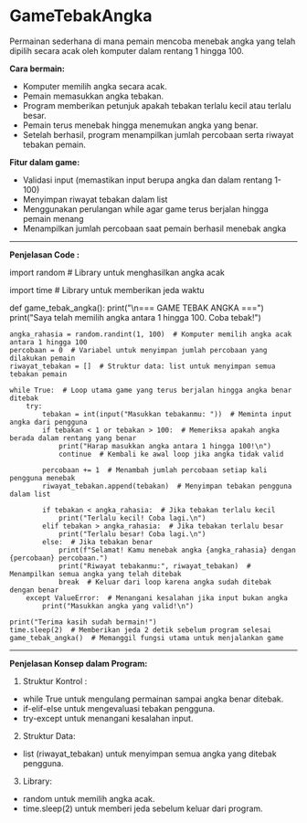 # GameTebakAngka
Permainan sederhana di mana pemain mencoba menebak angka yang telah dipilih secara acak oleh komputer dalam rentang 1 hingga 100.

**Cara bermain:**
- Komputer memilih angka secara acak.
- Pemain memasukkan angka tebakan.
- Program memberikan petunjuk apakah tebakan terlalu kecil atau terlalu besar.
- Pemain terus menebak hingga menemukan angka yang benar.
- Setelah berhasil, program menampilkan jumlah percobaan serta riwayat tebakan pemain.
  
**Fitur dalam game:**
-	Validasi input (memastikan input berupa angka dan dalam rentang 1-100)
-	Menyimpan riwayat tebakan dalam list
-	Menggunakan perulangan while agar game terus berjalan hingga pemain menang
-	Menampilkan jumlah percobaan saat pemain berhasil menebak angka

-----------------------------------------------------------------------------------------
**Penjelasan Code :**

import random  # Library untuk menghasilkan angka acak

import time  # Library untuk memberikan jeda waktu


def game_tebak_angka():
    print("\n=== GAME TEBAK ANGKA ===")
    print("Saya telah memilih angka antara 1 hingga 100. Coba tebak!")
    
    angka_rahasia = random.randint(1, 100)  # Komputer memilih angka acak antara 1 hingga 100
    percobaan = 0  # Variabel untuk menyimpan jumlah percobaan yang dilakukan pemain
    riwayat_tebakan = []  # Struktur data: list untuk menyimpan semua tebakan pemain
    
    while True:  # Loop utama game yang terus berjalan hingga angka benar ditebak
        try:
            tebakan = int(input("Masukkan tebakanmu: "))  # Meminta input angka dari pengguna
            if tebakan < 1 or tebakan > 100:  # Memeriksa apakah angka berada dalam rentang yang benar
                print("Harap masukkan angka antara 1 hingga 100!\n")
                continue  # Kembali ke awal loop jika angka tidak valid
            
            percobaan += 1  # Menambah jumlah percobaan setiap kali pengguna menebak
            riwayat_tebakan.append(tebakan)  # Menyimpan tebakan pengguna dalam list
            
            if tebakan < angka_rahasia:  # Jika tebakan terlalu kecil
                print("Terlalu kecil! Coba lagi.\n")
            elif tebakan > angka_rahasia:  # Jika tebakan terlalu besar
                print("Terlalu besar! Coba lagi.\n")
            else:  # Jika tebakan benar
                print(f"Selamat! Kamu menebak angka {angka_rahasia} dengan {percobaan} percobaan.")
                print("Riwayat tebakanmu:", riwayat_tebakan)  # Menampilkan semua angka yang telah ditebak
                break  # Keluar dari loop karena angka sudah ditebak dengan benar
        except ValueError:  # Menangani kesalahan jika input bukan angka
            print("Masukkan angka yang valid!\n")
    
    print("Terima kasih sudah bermain!")
    time.sleep(2)  # Memberikan jeda 2 detik sebelum program selesai
    game_tebak_angka()  # Memanggil fungsi utama untuk menjalankan game

-----------------------------------------------------------------------------------------------

**Penjelasan Konsep dalam Program:**
1. Struktur Kontrol :
-	while True untuk mengulang permainan sampai angka benar ditebak.
-	if-elif-else untuk mengevaluasi tebakan pengguna.
-	try-except untuk menangani kesalahan input.
2. Struktur Data:
-	list (riwayat_tebakan) untuk menyimpan semua angka yang ditebak pengguna.
3. Library:
-	random untuk memilih angka acak.
-	time.sleep(2) untuk memberi jeda sebelum keluar dari program.
